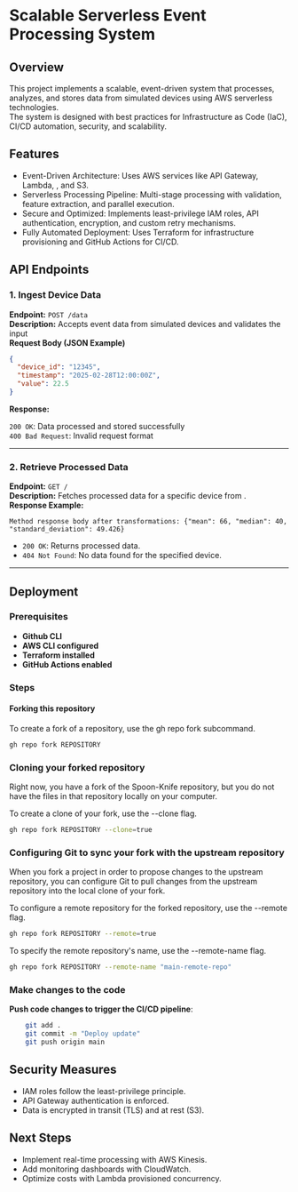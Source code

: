 # Scalable Serverless Event Processing System

## Overview

This project implements a scalable, event-driven system that processes, analyzes, and stores data from simulated devices using AWS serverless technologies.  
The system is designed with best practices for Infrastructure as Code (IaC), CI/CD automation, security, and scalability.

## Features

- Event-Driven Architecture: Uses AWS services like API Gateway, Lambda, , and S3.
- Serverless Processing Pipeline: Multi-stage processing with validation, feature extraction, and parallel execution.
- Secure and Optimized: Implements least-privilege IAM roles, API authentication, encryption, and custom retry mechanisms.
- Fully Automated Deployment: Uses Terraform for infrastructure provisioning and GitHub Actions for CI/CD.

## API Endpoints

### 1. Ingest Device Data

**Endpoint:** `POST /data`  
**Description:** Accepts event data from simulated devices and validates the input  
**Request Body (JSON Example)**

```json
{
  "device_id": "12345",
  "timestamp": "2025-02-28T12:00:00Z",
  "value": 22.5
}
```

**Response:**

`200 OK`: Data processed and stored successfully  
`400 Bad Request`: Invalid request format

---

### 2. Retrieve Processed Data

**Endpoint:** `GET /`  
**Description:** Fetches processed data for a specific device from .  
**Response Example:**

```
Method response body after transformations: {"mean": 66, "median": 40, "standard_deviation": 49.426}
```

- `200 OK`: Returns processed data.
- `404 Not Found`: No data found for the specified device.

---

## Deployment

### Prerequisites

- **Github CLI**
- **AWS CLI configured**
- **Terraform installed**
- **GitHub Actions enabled**

### Steps

#### Forking this repository

To create a fork of a repository, use the gh repo fork subcommand.

```sh
gh repo fork REPOSITORY
```

### Cloning your forked repository

Right now, you have a fork of the Spoon-Knife repository, but you do not have the files in that repository locally on your computer.

To create a clone of your fork, use the --clone flag.

```sh
gh repo fork REPOSITORY --clone=true
```

### Configuring Git to sync your fork with the upstream repository

When you fork a project in order to propose changes to the upstream repository, you can configure Git to pull changes from the upstream repository into the local clone of your fork.

To configure a remote repository for the forked repository, use the --remote flag.

```sh
gh repo fork REPOSITORY --remote=true
```

To specify the remote repository's name, use the --remote-name flag.

```sh
gh repo fork REPOSITORY --remote-name "main-remote-repo"
```

### Make changes to the code

**Push code changes to trigger the CI/CD pipeline**:

```sh
    git add .
    git commit -m "Deploy update"
    git push origin main
```

## Security Measures

- IAM roles follow the least-privilege principle.
- API Gateway authentication is enforced.
- Data is encrypted in transit (TLS) and at rest (S3).

## Next Steps

- Implement real-time processing with AWS Kinesis.
- Add monitoring dashboards with CloudWatch.
- Optimize costs with Lambda provisioned concurrency.
